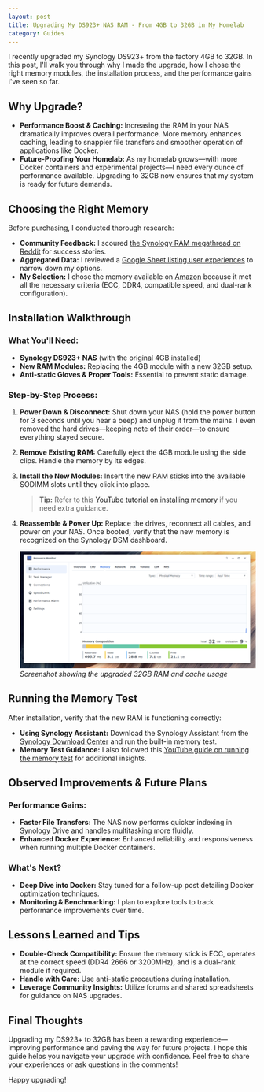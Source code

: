 ```yaml
---
layout: post
title: Upgrading My DS923+ NAS RAM - From 4GB to 32GB in My Homelab
category: Guides
---
```


I recently upgraded my Synology DS923+ from the factory 4GB to 32GB. In this post, I'll walk you through why I made the upgrade, how I chose the right memory modules, the installation process, and the performance gains I've seen so far.

## Why Upgrade?

- **Performance Boost & Caching:**
  Increasing the RAM in your NAS dramatically improves overall performance. More memory enhances caching, leading to snappier file transfers and smoother operation of applications like Docker.
- **Future-Proofing Your Homelab:**
  As my homelab grows—with more Docker containers and experimental projects—I need every ounce of performance available. Upgrading to 32GB now ensures that my system is ready for future demands.

## Choosing the Right Memory

Before purchasing, I conducted thorough research:
- **Community Feedback:**
  I scoured [the Synology RAM megathread on Reddit](https://www.reddit.com/r/synology/comments/16tmjoc/the_synology_ram_megathread_ii/) for success stories.
- **Aggregated Data:**
  I reviewed a [Google Sheet listing user experiences](https://docs.google.com/spreadsheets/d/13pJDfDot_7CmSWeo1jjbegM82QwQNIW0gFQ9o_4xhXA/edit?gid=1974572930#gid=1974572930) to narrow down my options.
- **My Selection:**
  I chose the memory available on [Amazon](https://www.amazon.com/dp/B0CCF65QG4?ref=ppx_yo2ov_dt_b_fed_asin_title) because it met all the necessary criteria (ECC, DDR4, compatible speed, and dual-rank configuration).

## Installation Walkthrough

### What You'll Need:
- **Synology DS923+ NAS** (with the original 4GB installed)
- **New RAM Modules:** Replacing the 4GB module with a new 32GB setup.
- **Anti-static Gloves & Proper Tools:** Essential to prevent static damage.

### Step-by-Step Process:
1. **Power Down & Disconnect:**
   Shut down your NAS (hold the power button for 3 seconds until you hear a beep) and unplug it from the mains. I even removed the hard drives—keeping note of their order—to ensure everything stayed secure.
2. **Remove Existing RAM:**
   Carefully eject the 4GB module using the side clips. Handle the memory by its edges.
3. **Install the New Modules:**
   Insert the new RAM sticks into the available SODIMM slots until they click into place.
   > **Tip:** Refer to this [YouTube tutorial on installing memory](https://www.youtube.com/watch?v=1Uj5uinv3nY) if you need extra guidance.
4. **Reassemble & Power Up:**
   Replace the drives, reconnect all cables, and power on your NAS. Once booted, verify that the new memory is recognized on the Synology DSM dashboard.

   ![Synology DSM showing 32GB RAM and cache usage](/assets/synology32gb.png)
   *Screenshot showing the upgraded 32GB RAM and cache usage*

## Running the Memory Test

After installation, verify that the new RAM is functioning correctly:
- **Using Synology Assistant:**
  Download the Synology Assistant from the [Synology Download Center](https://www.synology.com/en-us/support/download) and run the built-in memory test.
- **Memory Test Guidance:**
  I also followed this [YouTube guide on running the memory test](https://www.youtube.com/watch?v=3Ls5E5uTzVU) for additional insights.

## Observed Improvements & Future Plans

### Performance Gains:
- **Faster File Transfers:**
  The NAS now performs quicker indexing in Synology Drive and handles multitasking more fluidly.
- **Enhanced Docker Experience:**
  Enhanced reliability and responsiveness when running multiple Docker containers.

### What's Next?
- **Deep Dive into Docker:**
  Stay tuned for a follow-up post detailing Docker optimization techniques.
- **Monitoring & Benchmarking:**
  I plan to explore tools to track performance improvements over time.

## Lessons Learned and Tips

- **Double-Check Compatibility:**
  Ensure the memory stick is ECC, operates at the correct speed (DDR4 2666 or 3200MHz), and is a dual-rank module if required.
- **Handle with Care:**
  Use anti-static precautions during installation.
- **Leverage Community Insights:**
  Utilize forums and shared spreadsheets for guidance on NAS upgrades.

## Final Thoughts

Upgrading my DS923+ to 32GB has been a rewarding experience—improving performance and paving the way for future projects. I hope this guide helps you navigate your upgrade with confidence. Feel free to share your experiences or ask questions in the comments!

Happy upgrading!
